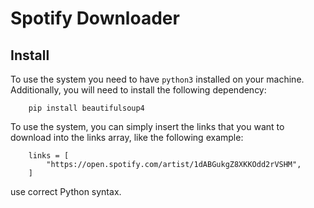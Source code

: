 
# Spotify Downloader




## Install

To use the system you need to have `python3` installed on your machine. Additionally, you will need to install the following dependency:

```
    pip install beautifulsoup4
```

To use the system, you can simply insert the links that you want to download into the links array, like the following example:

```
    links = [
        "https://open.spotify.com/artist/1dABGukgZ8XKKOdd2rVSHM",
    ]

```

use correct Python syntax.
